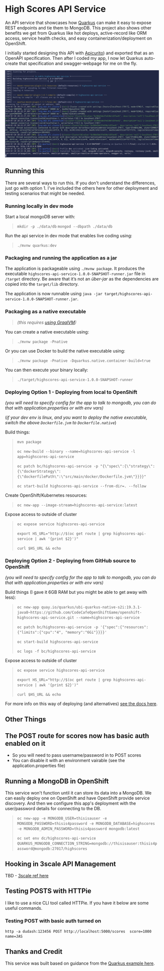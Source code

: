 # High Scores API Service

An API service that showcases how [Quarkus](https://quarkus.io/) can make it easy to expose REST endpoints and tie them to MongoDB. This project also shows other benefits we get from Quarkus like hot deploys, active-record like ORM access, service health checks, and easy containerization/deployment on OpenShift.

I initially started designing this API with [Apicurito](https://github.com/Apicurio)) and exported that as an OpenAPI specification. Then after I coded my app, I now let Quarkus auto-create that specification and swagger-webpage for me on the fly.

![Screenshot](.screens/terminalshot.png)

## Running this
There are several ways to run this. If you don't understand the differences, just go with option 1. I've included the others here for other deployment and testing scenarios that might be needed.

### Running locally in dev mode
Start a local mongoDB server with:
>`mkdir -p ./data/db`
>`mongod --dbpath ./data/db` 

Run the api service in dev mode that enables live coding using:
>`./mvnw quarkus:dev`

### Packaging and running the application as a jar
The application is packageable using `./mvnw package`. It produces the executable `highscores-api-service-1.0.0-SNAPSHOT-runner.jar` file in `/target` directory. Be aware that it’s not an _über-jar_ as the dependencies are copied into the `target/lib` directory.

The application is now runnable using `java -jar target/highscores-api-service-1.0.0-SNAPSHOT-runner.jar`.

### Packaging as a native executable
> *(this requires [using GraalVM](https://quarkus.io/guides/building-native-image#configuring-graalvm))*

You can create a native executable using: 
>`./mvnw package -Pnative`

Or you can use Docker to build the native executable using:
>`./mvnw package -Pnative -Dquarkus.native.container-build=true`

You can then execute your binary locally:
>`./target/highscores-api-service-1.0.0-SNAPSHOT-runner`

### Deploying Option 1 - Deploying from local to OpenShift
*(you will need to specify config for the app to talk to mongodb, you can do that with application.properties or with env vars)*

(*if your dev env is linux, and you want to deploy the native executable, switch the above `Dockerfile.jvm` to `Dockerfile.native`*)

Build things:
>`mvn package`
>
>`oc new-build --binary --name=highscores-api-service -l app=highscores-api-service`
>
>`oc patch bc/highscores-api-service -p "{\"spec\":{\"strategy\":{\"dockerStrategy\":{\"dockerfilePath\":\"src/main/docker/Dockerfile.jvm\"}}}}"`
>
>`oc start-build highscores-api-service --from-dir=. --follow`

Create OpenShift/Kubernetes resources:
>`oc new-app --image-stream=highscores-api-service:latest`

Expose access to outside of cluster
>`oc expose service highscores-api-service`
>
>`export HS_URL="http://$(oc get route | grep highscores-api-service | awk '{print $2}')"`
>
>`curl $HS_URL && echo`

### Deploying Option 2 - Deploying from GitHub source to OpenShift
*(you will need to specify config for the app to talk to mongodb, you can do that with application.properties or with env vars)*

Build things (I gave it 6GB RAM but you might be able to get away with less):
>`oc new-app quay.io/quarkus/ubi-quarkus-native-s2i:19.3.1-java8~https://github.com/CodeCafeOpenShiftGame/openshift-highscores-api-service.git --name=highscores-api-service`
>
>`oc patch bc/highscores-api-service -p '{"spec":{"resources":{"limits":{"cpu":"4", "memory":"6Gi"}}}}'`
>
>`oc start-build highscores-api-service`
>
>`oc logs -f bc/highscores-api-service`

Expose access to outside of cluster
>`oc expose service highscores-api-service`
>
>`export HS_URL="http://$(oc get route | grep highscores-api-service | awk '{print $2}')"`
>
>`curl $HS_URL && echo`

For more info on this way of deploying (and alternatives) [see the docs here](https://quarkus.io/guides/deploying-to-openshift-s2i).

## Other Things
## The POST route for scores now has basic auth enabled on it
* So you will need to pass username/password in to POST scores
* You can disable it with an environment vairable (see the application.properties file)

## Running a MongoDB in OpenShift
This service won't function until it can store its data into a MongoDB. We can easily deploy one on OpenShift and have OpenShift provide service discovery. And then we configure this app's deployment with the user/password details for connecting to the DB.
> `oc new-app -e MONGODB_USER=thisisauser -e MONGODB_PASSWORD=thisis4password -e MONGODB_DATABASE=highscores -e MONGODB_ADMIN_PASSWORD=thisis4password mongodb:latest`
>
> `oc set env dc/highscores-api-service QUARKUS_MONGODB_CONNECTION_STRING=mongodb://thisisauser:thisis4password@mongodb:27017/highscores`


## Hooking in 3scale API Management
TBD - [3scale ref here](https://access.redhat.com/documentation/en-us/red_hat_3scale_api_management/2.7/html/providing_apis_in_the_developer_portal/create-new-service-openapi-specification#using_openapi_specification)


## Testing POSTS with HTTPie
I like to use a nice CLI tool called HTTPie. If you have it below are some useful commands.

### Testing POST with basic auth turned on
```
http -a dudash:123456 POST http://localhost:5000/scores  score=1000 name=JAS
```


## Thanks and Credit
This service was built based on guidance from the [Quarkus example here](https://quarkus.io/guides/openapi-swaggerui#loading-openapi-schema-from-static-files).
